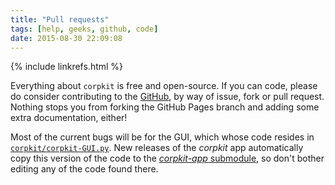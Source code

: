 ```yaml
---
title: "Pull requests"
tags: [help, geeks, github, code]
date: 2015-08-30 22:09:08
---
```

{% include linkrefs.html %}

Everything about `corpkit` is free and open-source. If you can code, please do consider contributing to the [GitHub](https://www.github.com/interrogator/corpkit), by way of issue, fork or pull request. Nothing stops you from forking the GitHub Pages branch and adding some extra documentation, either!

Most of the current bugs will be for the GUI, which whose code resides in [`corpkit/corpkit-GUI.py`](https://github.com/interrogator/corpkit/blob/master/corpkit/corpkit-gui.py). New releases of the *corpkit* app automatically copy this version of the code to the [*corpkit-app* submodule](https://github.com/interrogator/corpkit-app), so don't bother editing any of the code found there.